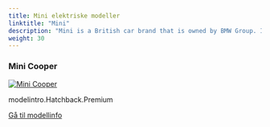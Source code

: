 ```yaml
---
title: Mini elektriske modeller
linktitle: "Mini"
description: "Mini is a British car brand that is owned by BMW Group. It is known for its iconic small cars that combine style, performance, and fun. "
weight: 30
---
```

<!-- markdownlint-disable MD033 -->
<!-- markdownlint-disable MD010 -->


<div class="container p-3 mb-4 bg-body-tertiary rounded border">
<h3> Mini Cooper</h3>
	<div class="row">
		<div class="col col-12 col-md-6">
			<a href="cooper"><img src="https://media.evkx.net/multimedia/models/mini/cooper/cooper_se/main_1_st.jpg" class="img-fluid" alt="Mini Cooper" ></a>
		</div>
		<div class="col col-12 col-md-6">
<p>
modelintro.Hatchback.Premium
</p>
	<a href="cooper/" class="btn btn-outline-primary" role="button">Gå til modellinfo</a>
		</div>
	</div>
</div>
